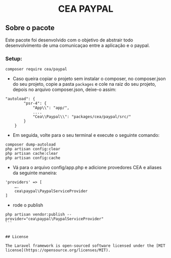 <h1 align="center">CEA PAYPAL</h1>

## Sobre o pacote

Este pacote foi desenvolvido com o objetivo de abstrair todo desenvolvimento de uma comunicaçao entre a aplicação e o paypal.

### Setup:
````composer require cea/paypal````

- Caso queira copiar o projeto sem instalar o composer, no composer.json do seu projeto, copie a pasta `packages` e cole na raiz do seu projeto, depois no arquivo composer.json, deixe-o assim:

````
"autoload": {
        "psr-4": {
            "App\\": "app/",
            ....
            "Cea\\Paypal\\": "packages/cea/paypal/src/"
        }
    }
````

- Em seguida, volte para o seu terminal e execute o seguinte comando:

```` 
composer dump-autoload
php artisan config:clear
php artisan cache:clear
php artisan config:cache
 ````

- Vá para o arquivo config/app.php e adicione provedores CEA e aliases da seguinte maneira:
````
'providers' => [
    ….
    cea\paypal\PaypalServiceProvider
]
````

- rode o publish

````
php artisan vendor:publish --provider="cea\paypal\PaypalServiceProvider"
```


## License

The Laravel framework is open-sourced software licensed under the [MIT license](https://opensource.org/licenses/MIT).
